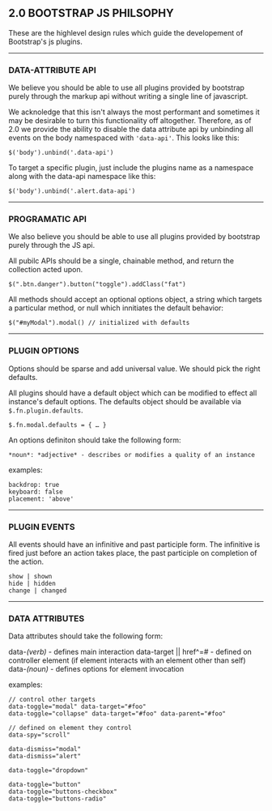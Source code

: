 ## 2.0 BOOTSTRAP JS PHILSOPHY
These are the highlevel design rules which guide the developement of Bootstrap's js plugins.

---

### DATA-ATTRIBUTE API

We believe you should be able to use all plugins provided by bootstrap purely through the markup api without writing a single line of javascript.

We acknoledge that this isn't always the most performant and sometimes it may be desirable to turn this functionality off altogether. Therefore, as of 2.0 we provide the ability to disable the data attribute api by unbinding all events on the body namespaced with `'data-api'`. This looks like this:

    $('body').unbind('.data-api')

To target a specific plugin, just include the plugins name as a namespace along with the data-api namespace like this:

    $('body').unbind('.alert.data-api')

---

### PROGRAMATIC API

We also believe you should be able to use all plugins provided by bootstrap purely through the JS api.

All pubilc APIs should be a single, chainable method, and return the collection acted upon.

    $(".btn.danger").button("toggle").addClass("fat")

All methods should accept an optional options object, a string which targets a particular method, or null which innitiates the default behavior:

    $("#myModal").modal() // initialized with defaults

---

### PLUGIN OPTIONS

Options should be sparse and add universal value. We should pick the right defaults.

All plugins should have a default object which can be modified to effect all instance's default options. The defaults object should be available via `$.fn.plugin.defaults`.

    $.fn.modal.defaults = { … }

An options definiton should take the following form:

    *noun*: *adjective* - describes or modifies a quality of an instance

examples:

    backdrop: true
    keyboard: false
    placement: 'above'

---

### PLUGIN EVENTS

All events should have an infinitive and past participle form. The infinitive is fired just before an action takes place, the past participle on completion of the action.

    show | shown
    hide | hidden
    change | changed

---


### DATA ATTRIBUTES

Data attributes should take the following form:

data-*(verb)* - defines main interaction
data-target || href^=# - defined on controller element (if element interacts with an element other than self)
data-*(noun)* - defines options for element invocation

examples:

    // control other targets
    data-toggle="modal" data-target="#foo"
    data-toggle="collapse" data-target="#foo" data-parent="#foo"

    // defined on element they control
    data-spy="scroll"

    data-dismiss="modal"
    data-dismiss="alert"

    data-toggle="dropdown"

    data-toggle="button"
    data-toggle="buttons-checkbox"
    data-toggle="buttons-radio"
